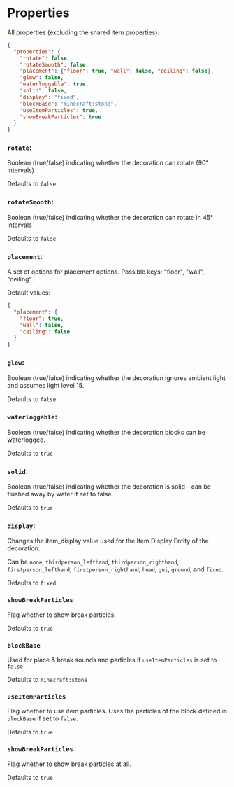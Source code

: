 # Properties

All properties (excluding the shared item properties):
```json
{
  "properties": {
    "rotate": false,
    "rotateSmooth": false,
    "placement": {"floor": true, "wall": false, "ceiling": false},
    "glow": false,
    "waterloggable": true,
    "solid": false,
    "display": "fixed",
    "blockBase": "minecraft:stone",
    "useItemParticles": true,
    "showBreakParticles": true
  }
}
```

### `rotate`:

Boolean (true/false) indicating whether the decoration can rotate (90° intervals)

Defaults to `false`

### `rotateSmooth`:

Boolean (true/false) indicating whether the decoration can rotate in 45° intervals

Defaults to `false`

### `placement`:

A set of options for placement options. Possible keys: "floor", "wall", "ceiling".

Default values:
```json
{
  "placement": {
    "floor": true,
    "wall": false,
    "ceiling": false
  }
}
```

### `glow`:

Boolean (true/false) indicating whether the decoration ignores ambient light and assumes light level 15.

Defaults to `false`

### `waterloggable`:

Boolean (true/false) indicating whether the decoration blocks can be waterlogged.

Defaults to `true`

### `solid`:

Boolean (true/false) indicating whether the decoration is solid - can be flushed away by water if set to false.

Defaults to `true`

### `display`:

Changes the item_display value used for the Item Display Entity of the decoration. 

Can be `none`, `thirdperson_lefthand`, `thirdperson_righthand`, `firstperson_lefthand`, `firstperson_righthand`, `head`, `gui`, `ground`, and `fixed`. 

Defaults to `fixed`.

### `showBreakParticles`

Flag whether to show break particles. 

Defaults to `true`

### `blockBase`

Used for place & break sounds and particles if `useItemParticles` is set to `false`

Defaults to `minecraft:stone`

### `useItemParticles`

Flag whether to use item particles. Uses the particles of the block defined in `blockBase` if set to `false`. 

Defaults to `true`

### `showBreakParticles`

Flag whether to show break particles at all.

Defaults to `true`
